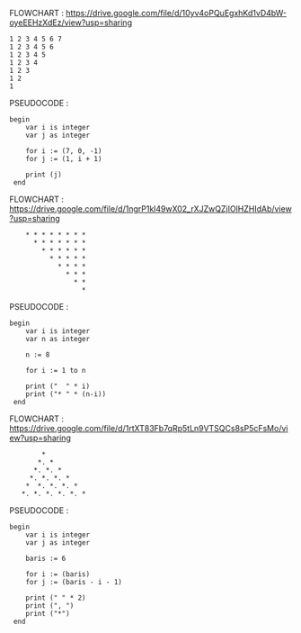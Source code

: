 FLOWCHART : https://drive.google.com/file/d/10yv4oPQuEgxhKd1vD4bW-oyeEEHzXdEz/view?usp=sharing

	1 2 3 4 5 6 7
	1 2 3 4 5 6
	1 2 3 4 5
	1 2 3 4
	1 2 3
	1 2
	1

  PSEUDOCODE     :

	begin
		var i is integer
		var j as integer
		
		for i := (7, 0, -1)
		for j := (1, i + 1)
		
		print (j)
	 end

FLOWCHART : https://drive.google.com/file/d/1ngrP1kl49wX02_rXJZwQZjIOlHZHIdAb/view?usp=sharing
  
        * * * * * * * *
      	  * * * * * * *
      	    * * * * * *
      	      * * * * *
      	        * * * *
      	          * * *
      	            * *
      	              *
  PSEUDOCODE     :

	begin
		var i is integer
		var n as integer

		n := 8 
		
		for i := 1 to n		

		print ("  " * i)
		print ("* " * (n-i))
	 end

FLOWCHART : https://drive.google.com/file/d/1rtXT83Fb7qRp5tLn9VTSQCs8sP5cFsMo/view?usp=sharing
   
            *
           *. *
          *. *. *
         *. *. *. *
        *  *. *. *. *
       *. *. *. *. *. *
  PSEUDOCODE     :

	begin
		var i is integer
		var j as integer
		
		baris := 6

		for i := (baris)
		for j := (baris - i - 1)

		print (" " * 2)
		print (", ")
		print ("*")
	 end

		




